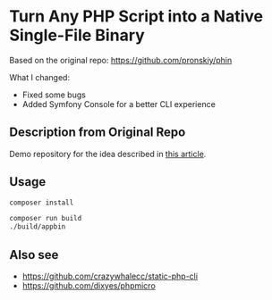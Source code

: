 # Turn Any PHP Script into a Native Single-File Binary

Based on the original repo: https://github.com/pronskiy/phin

What I changed:
* Fixed some bugs
* Added Symfony Console for a better CLI experience

## Description from Original Repo

Demo repository for the idea described in [this article](https://pronskiy.com/blog/php-script-as-binary/).

## Usage

```bash
composer install
```

```bash
composer run build
./build/appbin
```

## Also see

- https://github.com/crazywhalecc/static-php-cli
- https://github.com/dixyes/phpmicro
